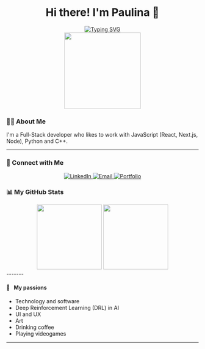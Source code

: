 <div align="center">
  <h1 align="center">Hi there! I'm Paulina 👋</h1>
  <a href="https://git.io/typing-svg"><img src="https://readme-typing-svg.herokuapp.com?font=Fira+Code&size=22&pause=1000&color=FFFFFF&center=true&vCenter=true&width=435&lines=;Computer+Science+Student;Developer" alt="Typing SVG" /></a>
</div>

<div align="center">
  <img src="https://media.giphy.com/media/v1.Y2lkPTc5MGI3NjExYnN6OW90MHNzcG8zaDBlNDh1dmVoc2I3bGYzMzU5cjFzZ3lvbXVqMSZlcD12MV9naWZzX3NlYXJjaCZjdD1n/3oKIPnAiaMCws8nOsE/giphy.gif" width="200"/>
</div>

### 👩‍💻 About Me

I'm a Full-Stack developer who likes to work with JavaScript (React, Next.js, Node), Python and C++. 

-------

### 🔗 Connect with Me

<p align="center">
  <a href="https://www.linkedin.com/in/paulina-mdz/" target="_blank">
    <img src="https://img.shields.io/badge/-LinkedIn-0077B5?style=for-the-badge&logo=linkedin&logoColor=white" alt="LinkedIn">
  </a>
   <a href="mailto:mdzpaulina@gmail.com" target="_blank">
    <img src="https://img.shields.io/badge/-Email-D14836?style=for-the-badge&logo=gmail&logoColor=white" alt="Email">
  </a>
  <a href="#" target="_blank">
  <img src="https://img.shields.io/badge/-Portfolio-000000?style=for-the-badge&logo=vite&logoColor=white&text=Portfolio%20(WIP)" alt="Portfolio">
  </a>
</p>


### 📊 My GitHub Stats

<div align="center">
  <img height="170em" src="https://github-readme-stats.vercel.app/api?username=mdzpaulina&show_icons=true&theme=tokyonight&include_all_commits=true&count_private=true"/>
  <img height="170em" src="https://github-readme-stats.vercel.app/api/top-langs/?username=mdzpaulina&layout=compact&langs_count=8&theme=tokyonight"/>
</div>
-------

#### 💙 &nbsp;&nbsp;My passions

* Technology and software
* Deep Reinforcement Learning (DRL) in AI
* UI and UX
* Art
* Drinking coffee
* Playing videogames


-------
